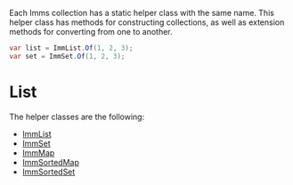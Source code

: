 Each Imms collection has a static helper class with the same name. This helper class has methods for constructing collections, as well as extension methods for converting from one to another.

```csharp
var list = ImmList.Of(1, 2, 3);
var set = ImmSet.Of(1, 2, 3);
```
# List
The helper classes are the following:
- [ImmList](T:ImmList)
- [ImmSet](T:ImmSet)
- [ImmMap](T:ImmMap)
- [ImmSortedMap](T:ImmSortedMap)
- [ImmSortedSet](T:ImmSortedSet)
